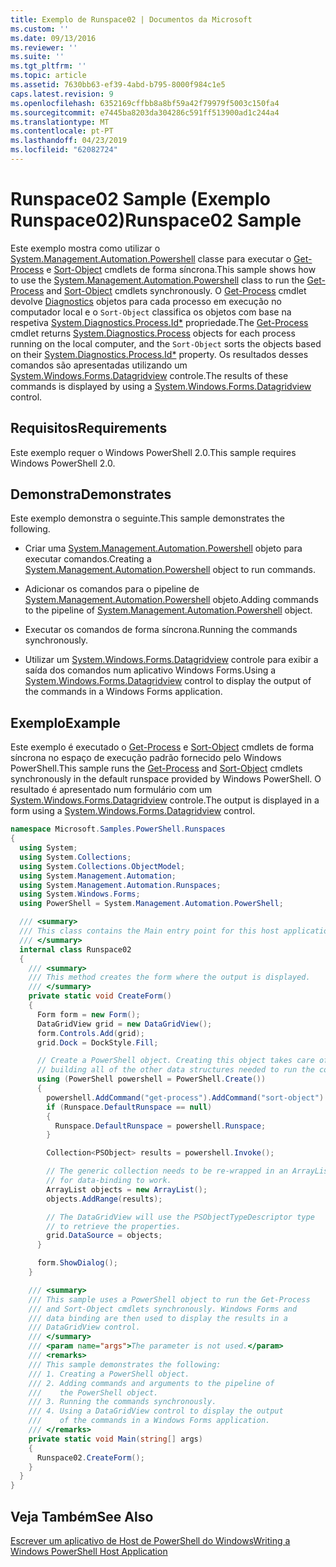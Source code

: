 ```yaml
---
title: Exemplo de Runspace02 | Documentos da Microsoft
ms.custom: ''
ms.date: 09/13/2016
ms.reviewer: ''
ms.suite: ''
ms.tgt_pltfrm: ''
ms.topic: article
ms.assetid: 7630bb63-ef39-4abd-b795-8000f984c1e5
caps.latest.revision: 9
ms.openlocfilehash: 6352169cffbb8a8bf59a42f79979f5003c150fa4
ms.sourcegitcommit: e7445ba8203da304286c591ff513900ad1c244a4
ms.translationtype: MT
ms.contentlocale: pt-PT
ms.lasthandoff: 04/23/2019
ms.locfileid: "62082724"
---
```

# <a name="runspace02-sample"></a><span data-ttu-id="c6db3-102">Runspace02 Sample (Exemplo Runspace02)</span><span class="sxs-lookup"><span data-stu-id="c6db3-102">Runspace02 Sample</span></span>

<span data-ttu-id="c6db3-103">Este exemplo mostra como utilizar o [System.Management.Automation.Powershell](/dotnet/api/system.management.automation.powershell) classe para executar o [Get-Process](/powershell/module/Microsoft.PowerShell.Management/Get-Process) e [Sort-Object](/powershell/module/Microsoft.PowerShell.Utility/Sort-Object) cmdlets de forma síncrona.</span><span class="sxs-lookup"><span data-stu-id="c6db3-103">This sample shows how to use the [System.Management.Automation.Powershell](/dotnet/api/system.management.automation.powershell) class to run the [Get-Process](/powershell/module/Microsoft.PowerShell.Management/Get-Process) and [Sort-Object](/powershell/module/Microsoft.PowerShell.Utility/Sort-Object) cmdlets synchronously.</span></span> <span data-ttu-id="c6db3-104">O [Get-Process](/powershell/module/Microsoft.PowerShell.Management/Get-Process) cmdlet devolve [Diagnostics](/dotnet/api/System.Diagnostics.Process) objetos para cada processo em execução no computador local e o `Sort-Object` classifica os objetos com base na respetiva [ System.Diagnostics.Process.Id\*](/dotnet/api/System.Diagnostics.Process.Id) propriedade.</span><span class="sxs-lookup"><span data-stu-id="c6db3-104">The [Get-Process](/powershell/module/Microsoft.PowerShell.Management/Get-Process) cmdlet returns [System.Diagnostics.Process](/dotnet/api/System.Diagnostics.Process) objects for each process running on the local computer, and the `Sort-Object` sorts the objects based on their [System.Diagnostics.Process.Id\*](/dotnet/api/System.Diagnostics.Process.Id) property.</span></span> <span data-ttu-id="c6db3-105">Os resultados desses comandos são apresentadas utilizando um [System.Windows.Forms.Datagridview](/dotnet/api/System.Windows.Forms.DataGridView) controle.</span><span class="sxs-lookup"><span data-stu-id="c6db3-105">The results of these commands is displayed by using a [System.Windows.Forms.Datagridview](/dotnet/api/System.Windows.Forms.DataGridView) control.</span></span>

## <a name="requirements"></a><span data-ttu-id="c6db3-106">Requisitos</span><span class="sxs-lookup"><span data-stu-id="c6db3-106">Requirements</span></span>

<span data-ttu-id="c6db3-107">Este exemplo requer o Windows PowerShell 2.0.</span><span class="sxs-lookup"><span data-stu-id="c6db3-107">This sample requires Windows PowerShell 2.0.</span></span>

## <a name="demonstrates"></a><span data-ttu-id="c6db3-108">Demonstra</span><span class="sxs-lookup"><span data-stu-id="c6db3-108">Demonstrates</span></span>

<span data-ttu-id="c6db3-109">Este exemplo demonstra o seguinte.</span><span class="sxs-lookup"><span data-stu-id="c6db3-109">This sample demonstrates the following.</span></span>

- <span data-ttu-id="c6db3-110">Criar uma [System.Management.Automation.Powershell](/dotnet/api/system.management.automation.powershell) objeto para executar comandos.</span><span class="sxs-lookup"><span data-stu-id="c6db3-110">Creating a [System.Management.Automation.Powershell](/dotnet/api/system.management.automation.powershell) object to run commands.</span></span>

- <span data-ttu-id="c6db3-111">Adicionar os comandos para o pipeline de [System.Management.Automation.Powershell](/dotnet/api/system.management.automation.powershell) objeto.</span><span class="sxs-lookup"><span data-stu-id="c6db3-111">Adding commands to the pipeline of [System.Management.Automation.Powershell](/dotnet/api/system.management.automation.powershell) object.</span></span>

- <span data-ttu-id="c6db3-112">Executar os comandos de forma síncrona.</span><span class="sxs-lookup"><span data-stu-id="c6db3-112">Running the commands synchronously.</span></span>

- <span data-ttu-id="c6db3-113">Utilizar um [System.Windows.Forms.Datagridview](/dotnet/api/System.Windows.Forms.DataGridView) controle para exibir a saída dos comandos num aplicativo Windows Forms.</span><span class="sxs-lookup"><span data-stu-id="c6db3-113">Using a [System.Windows.Forms.Datagridview](/dotnet/api/System.Windows.Forms.DataGridView) control to display the output of the commands in a Windows Forms application.</span></span>

## <a name="example"></a><span data-ttu-id="c6db3-114">Exemplo</span><span class="sxs-lookup"><span data-stu-id="c6db3-114">Example</span></span>

<span data-ttu-id="c6db3-115">Este exemplo é executado o [Get-Process](/powershell/module/Microsoft.PowerShell.Management/Get-Process) e [Sort-Object](/powershell/module/Microsoft.PowerShell.Utility/Sort-Object) cmdlets de forma síncrona no espaço de execução padrão fornecido pelo Windows PowerShell.</span><span class="sxs-lookup"><span data-stu-id="c6db3-115">This sample runs the [Get-Process](/powershell/module/Microsoft.PowerShell.Management/Get-Process) and [Sort-Object](/powershell/module/Microsoft.PowerShell.Utility/Sort-Object) cmdlets synchronously in the default runspace provided by Windows PowerShell.</span></span> <span data-ttu-id="c6db3-116">O resultado é apresentado num formulário com um [System.Windows.Forms.Datagridview](/dotnet/api/System.Windows.Forms.DataGridView) controle.</span><span class="sxs-lookup"><span data-stu-id="c6db3-116">The output is displayed in a form using a [System.Windows.Forms.Datagridview](/dotnet/api/System.Windows.Forms.DataGridView) control.</span></span>

```csharp
namespace Microsoft.Samples.PowerShell.Runspaces
{
  using System;
  using System.Collections;
  using System.Collections.ObjectModel;
  using System.Management.Automation;
  using System.Management.Automation.Runspaces;
  using System.Windows.Forms;
  using PowerShell = System.Management.Automation.PowerShell;

  /// <summary>
  /// This class contains the Main entry point for this host application.
  /// </summary>
  internal class Runspace02
  {
    /// <summary>
    /// This method creates the form where the output is displayed.
    /// </summary>
    private static void CreateForm()
    {
      Form form = new Form();
      DataGridView grid = new DataGridView();
      form.Controls.Add(grid);
      grid.Dock = DockStyle.Fill;

      // Create a PowerShell object. Creating this object takes care of
      // building all of the other data structures needed to run the command.
      using (PowerShell powershell = PowerShell.Create())
      {
        powershell.AddCommand("get-process").AddCommand("sort-object").AddArgument("ID");
        if (Runspace.DefaultRunspace == null)
        {
          Runspace.DefaultRunspace = powershell.Runspace;
        }

        Collection<PSObject> results = powershell.Invoke();

        // The generic collection needs to be re-wrapped in an ArrayList
        // for data-binding to work.
        ArrayList objects = new ArrayList();
        objects.AddRange(results);

        // The DataGridView will use the PSObjectTypeDescriptor type
        // to retrieve the properties.
        grid.DataSource = objects;
      }

      form.ShowDialog();
    }

    /// <summary>
    /// This sample uses a PowerShell object to run the Get-Process
    /// and Sort-Object cmdlets synchronously. Windows Forms and
    /// data binding are then used to display the results in a
    /// DataGridView control.
    /// </summary>
    /// <param name="args">The parameter is not used.</param>
    /// <remarks>
    /// This sample demonstrates the following:
    /// 1. Creating a PowerShell object.
    /// 2. Adding commands and arguments to the pipeline of
    ///    the PowerShell object.
    /// 3. Running the commands synchronously.
    /// 4. Using a DataGridView control to display the output
    ///    of the commands in a Windows Forms application.
    /// </remarks>
    private static void Main(string[] args)
    {
      Runspace02.CreateForm();
    }
  }
}
```

## <a name="see-also"></a><span data-ttu-id="c6db3-117">Veja Também</span><span class="sxs-lookup"><span data-stu-id="c6db3-117">See Also</span></span>

[<span data-ttu-id="c6db3-118">Escrever um aplicativo de Host de PowerShell do Windows</span><span class="sxs-lookup"><span data-stu-id="c6db3-118">Writing a Windows PowerShell Host Application</span></span>](./writing-a-windows-powershell-host-application.md)